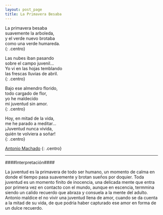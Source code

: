 ```yaml
---
layout: post_page
title: La Primavera Besaba
---
```


La primavera besaba  
suavemente la arboleda,  
y el verde nuevo brotaba  
como una verde humareda.  
{: .centro}

Las nubes iban pasando  
sobre el campo juvenil…  
Yo vi en las hojas temblando  
las frescas lluvias de abril.  
{: .centro}

Bajo ese almendro florido,  
todo cargado de flor,  
yo he maldecido  
mi juventud sin amor.  
{: .centro}

Hoy, en mitad de la vida,  
me he parado a meditar…  
¡Juventud nunca vivida,  
quién te volviera a soñar!  
{: .centro}

[Antonio Machado](https://es.wikisource.org/wiki/Antonio_Machado)
{: .centro}

***

####Interpretación####

La juventud es la primavera de todo ser humano, un momento de calma en donde el tiempo pasa suavemente y brotan sueños por doquier. Toda juventud es un momento finito de inocencia, una delicada mente que entra por primera vez en contacto con el mundo, aunque en escencia, termmina siendo un calido recuerdo que abraza y consuela a la mente del adulto. Antonio maldice el no vivir una juventud llena de amor, cuando se da cuenta a la mitad de su vida, de que podria haber capturado ese amor en forma de un dulce recuerdo.
